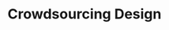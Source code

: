 ---
title: Crowdsourcing Design
image: crowdsourcing.jpg
group: book
url: http://tactilepicturebooks.org
tagline: How can we engage and empower a crowd (parents, teachers, volunteers) to design 3D tactile story books for blind children? 
---